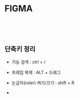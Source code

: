 # FIGMA


<br>
<br>
<br>

## 단축키 정리

* 기능 검색 : ctrl + /

* 프레임 복제 : ALT + 드래그

* 눈금자(ruler) 켜기/끄기 : shift + R

* 